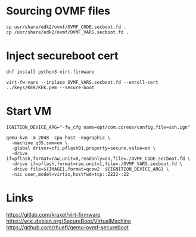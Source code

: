 # Sourcing OVMF files

```
cp usr/share/edk2/ovmf/OVMF_CODE.secboot.fd .
cp /usr/share/edk2/ovmf/OVMF_VARS.secboot.fd .
```


# Inject secureboot cert

```
dnf install python3-virt-firmware

virt-fw-vars --inplace OVMF_VARS.secboot.fd --enroll-cert ../keys/KEK/KEK.pem --secure-boot
```

# Start VM

```
IGNITION_DEVICE_ARG="-fw_cfg name=opt/com.coreos/config,file=ssh.ign"

qemu-kvm -m 2048 -cpu host -nographic \
  -machine q35,smm=on \
  -global driver=cfi.pflash01,property=secure,value=on \
  -drive if=pflash,format=raw,unit=0,readonly=on,file=./OVMF_CODE.secboot.fd \
  -drive if=pflash,format=raw,unit=1,file=./OVMF_VARS.secboot.fd \
  -drive file=${IMAGE},format=qcow2  ${IGNITION_DEVICE_ARG} \
  -nic user,model=virtio,hostfwd=tcp::2222-:22
```
 
# Links

https://gitlab.com/kraxel/virt-firmware
https://wiki.debian.org/SecureBoot/VirtualMachine
https://github.com/rhuefi/qemu-ovmf-secureboot
